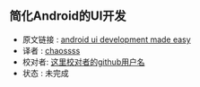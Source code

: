 简化Android的UI开发
---

>
* 原文链接 : [android ui development made easy](http://zserge.com/blog/android-mvx.html)
* 译者 : [chaossss](https://github.com/chaossss) 
* 校对者: [这里校对者的github用户名](github链接)  
* 状态 :  未完成




